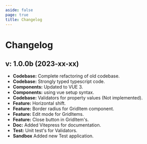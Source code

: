 ```yaml
---
aside: false
page: true
title: Changelog
---
```


# Changelog

## v: 1.0.0b (2023-xx-xx)

* __Codebase:__ Complete refactoring of old codebase.
* __Codebase:__ Strongly typed typescript code.
* __Components:__ Updated to VUE 3.
* __Components:__ using vue setup syntax.
* __Codebase:__ Validators for property values (Not implemented).
* __Feature:__ Horizontal shift.
* __Feature:__ Border radius for GridItem component.
* __Feature:__ Edit mode for GridItems.
* __Feature:__ Close button in GridItem's.
* __Doc:__ Added Vitepress for documentation.
* __Test:__ Unit test's for Validators.
* __Sandbox__ Added new Test application.
